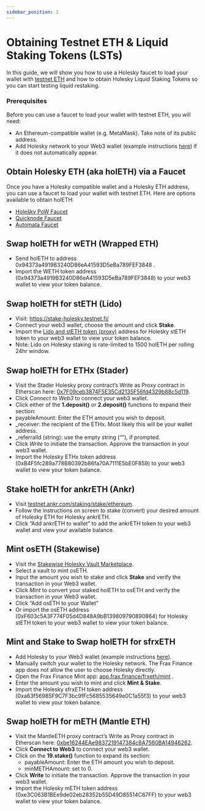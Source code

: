 ```yaml
---
sidebar_position: 1
---
```


# Obtaining Testnet ETH & Liquid Staking Tokens (LSTs)

In this guide, we will show you how to use a Holesky faucet to load your wallet with [testnet ETH](https://ethereum.org/en/developers/docs/networks/#ethereum-testnets) and how to obtain Holesky Liquid Staking Tokens so you can start testing liquid restaking.

### Prerequisites

Before you can use a faucet to load your wallet with testnet ETH, you will need:

- An Ethereum-compatible wallet (e.g. MetaMask). Take note of its public address.
- Add Holesky network to your Web3 wallet (example instructions [here](https://www.coingecko.com/learn/holesky-testnet-eth#add-the-holesky-testnet-to-metamask)) if it does not automatically appear.

## Obtain Holesky ETH (aka holETH) via a Faucet

Once you have a Holesky compatible wallet and a Holesky ETH address, you can use a faucet to load your wallet with testnet ETH. Here are options available to obtain holETH:
- [Holešky PoW Faucet](https://holesky-faucet.pk910.de)
- [Quicknode Faucet](https://faucet.quicknode.com/ethereum/holesky)
- [Automata Faucet](https://www.holeskyfaucet.io/)

## Swap holETH for wETH (Wrapped ETH)​
- Send holETH to address 0x94373a4919B3240D86eA41593D5eBa789FEF3848 .
- Import the WETH token address (0x94373a4919B3240D86eA41593D5eBa789FEF3848) to your web3 wallet to view your token balance.

## Swap holETH for stETH (Lido)​
- Visit: https://stake-holesky.testnet.fi/
- Connect your web3 wallet, choose the amount and click **Stake**.
- Import the [Lido and stETH token (proxy)](https://docs.lido.fi/deployed-contracts/holesky/) address for Holesky stETH token to your web3 wallet to view your token balance.
- Note: Lido on Holesky staking is rate-limited to 1500 holETH per rolling 24hr window.

## Swap holETH for ETHx (Stader)​
- Visit the Stader Holesky proxy contract’s Write as Proxy contract in Etherscan here: [0x7F09ceb3874F5E35Cd2135F56fd4329b88c5d119](https://holesky.etherscan.io/address/0x7F09ceb3874F5E35Cd2135F56fd4329b88c5d119#writeProxyContract).
- Click *Connect to Web3* to connect your web3 wallet.
- Click either of the **1.deposit()** or **2.deposit()** functions to expand their section:
- payableAmount: Enter the ETH amount you wish to deposit.
- _receiver: the recipient of the ETHx. Most likely this will be your wallet address.
- _referralId (string): use the empty string (“”), if prompted.
- Click *Write* to initiate the transaction. Approve the transaction in your web3 wallet.
- Import the Holesky ETHx token address (0xB4F5fc289a778B80392b86fa70A7111E5bE0F859) to your web3 wallet to view your token balance.

## Stake holETH for ankrETH (Ankr)​
- Visit [testnet.ankr.com/staking/stake/ethereum](https://testnet.ankr.com/staking/stake/ethereum/).
- Follow the instructions on screen to stake (convert) your desired amount of Holesky ETH for Holesky ankrETH.
- Click “Add ankrETH to wallet” to add the ankrETH token to your web3 wallet and view your available balance.

## Mint osETH (Stakewise)
- Visit the [Stakewise Holesky Vault Marketplace](https://app.stakewise.io/vaults?networkId=holesky).
- Select a vault to mint osETH.
- Input the amount you wish to stake and click **Stake** and verify the transaction in your Web3 wallet.
- Click *Mint* to convert your staked holETH to osETH and verify the transaction in your Web3 wallet.
- Click “Add osETH to your Wallet” 
- Or import the osETH address (0xF603c5A3F774F05d4D848A9bB139809790890864) for Holesky stETH token to your web3 wallet to view your token balance.


## Mint and Stake to Swap holETH for sfrxETH
- Add Holesky to your Web3 wallet (example instructions [here](https://www.coingecko.com/learn/holesky-testnet-eth#add-the-holesky-testnet-to-metamask)).
- Manually switch your wallet to the Holesky network. The Frax Finance app does not allow the user to choose Holesky directly. 
- Open the Frax Finance Mint app: [app.frax.finance/frxeth/mint](https://app.frax.finance/frxeth/mint) .
- Enter the amount you wish to mint and click **Mint & Stake**.
- Import the Holesky sfrxETH token address (0xa63f56985F9C7F3bc9fFc5685535649e0C1a55f3) to your web3 wallet to view your token balance.


## Swap holETH for mETH (Mantle ETH)​


- Visit the MantleETH proxy contract’s Write as Proxy contract in Etherscan here: [0xbe16244EAe9837219147384c8A7560BA14946262](https://holesky.etherscan.io/address/0xbe16244EAe9837219147384c8A7560BA14946262#writeProxyContract).
- Click **Connect to Web3** to connect your web3 wallet.
- Click on the **19.stake()** function to expand its section:
	- payableAmount: Enter the ETH amount you wish to deposit.
	- minMETHAmount: set to 0.
- Click **Write** to initiate the transaction. Approve the transaction in your web3 wallet.
- Import the Holesky mETH token address (0xe3C063B1BEe9de02eb28352b55D49D85514C67FF) to your web3 wallet to view your token balance.
